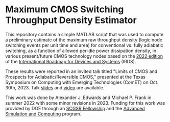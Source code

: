 # Maximum CMOS Switching Throughput Density Estimator

This repository contains a simple MATLAB script that was used to compute a preliminary estimate of the maximum raw throughput density (logic node switching events per unit time and area) for conventional vs. fully adiabatic switching, as a function of allowed per-die power dissipation density, in various present/future CMOS technology nodes based on the [2022 edition](https://irds.ieee.org/editions/2022) of the [International Roadmap for Devices and Systems](https://irds.ieee.org/) (IRDS).

These results were reported in an invited talk titled "Limits of CMOS and Prospects for Adiabatic/Reversible CMOS," presented at the Texas Symposium on Computing with Emerging Technologies (ComET) on Oct. 30th, 2023. Talk [slides](https://www.sandia.gov/app/uploads/sites/210/2023/11/Comet23-slides_SAND.pdf) and [video](https://www.youtube.com/watch?v=vALCJJs9Dtw) are available.

This work was done by Alexander J. Edwards and Michael P. Frank in summer 2022 with some minor revisions in 2023. Funding for this work was provided by DOE through an [SCGSR Fellowship](https://science.osti.gov/wdts/scgsr) and the [Advanced Simulation and Computing](https://www.sandia.gov/asc/) program.
